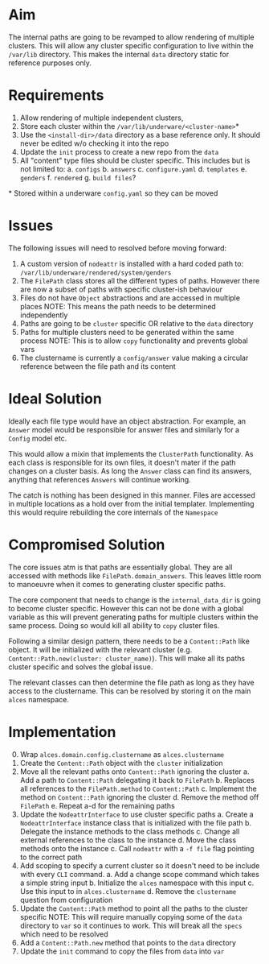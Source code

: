 # Aim

The internal paths are going to be revamped to allow rendering of multiple
clusters. This will allow any cluster specific configuration to live within
the `/var/lib` directory. This makes the internal `data` directory static
for reference purposes only.

# Requirements

1. Allow rendering of multiple independent clusters,
2. Store each cluster within the `/var/lib/underware/<cluster-name>`\*
3. Use the `<install-dir>/data` directory as a base reference only. It should
   never be edited w/o checking it into the repo
4. Update the `init` process to create a new repo from the `data`
5. All "content" type files should be cluster specific. This includes but is
   not limited to:
   a. `configs`
   b. `answers`
   c. `configure.yaml`
   d. `templates`
   e. `genders`
   f. `rendered`
   g. `build files`?

\* Stored within a underware `config.yaml` so they can be moved

# Issues

The following issues will need to resolved before moving forward:

1. A custom version of `nodeattr` is installed with a hard coded path to:
   `/var/lib/underware/rendered/system/genders`
2. The `FilePath` class stores all the different types of paths. However there
   are now a subset of paths with specific cluster-ish behaviour
3. Files do not have `Object` abstractions and are accessed in multiple places
   NOTE: This means the path needs to be determined independently
4. Paths are going to be `cluster` specific OR relative to the `data` directory
5. Paths for multiple clusters need to be generated within the same process
   NOTE: This is to allow `copy` functionality and prevents global vars
6. The clustername is currently a `config/answer` value making a circular
   reference between the file path and its content

# Ideal Solution

Ideally each file type would have an object abstraction. For example, an
`Answer` model would be responsible for answer files and similarly for a
`Config` model etc.

This would allow a mixin that implements the `ClusterPath` functionality. As
each class is responsible for its own files, it doesn't mater if the path
changes on a cluster basis. As long the `Answer` class can find its answers,
anything that references `Answers` will continue working.

The catch is nothing has been designed in this manner. Files are accessed in
multiple locations as a hold over from the initial templater. Implementing this
would require rebuilding the core internals of the `Namespace`

# Compromised Solution

The core issues atm is that paths are essentially global. They are all accessed
with methods like `FilePath.domain_answers`. This leaves little room to
manoeuvre when it comes to generating cluster specific paths.

The core component that needs to change is the `internal_data_dir` is going to
become cluster specific. However this can not be done with a global variable as
this will prevent generating paths for multiple clusters within the same
process. Doing so would kill all ability to `copy` cluster files.

Following a similar design pattern, there needs to be a `Content::Path` like
object. It will be initialized with the relevant cluster
(e.g. `Content::Path.new(cluster: cluster_name)`). This will make all its paths
cluster specific and solves the global issue.

The relevant classes can then determine the file path as long as they have
access to the clustername. This can be resolved by storing it on the main
`alces` namespace.

# Implementation

0. Wrap `alces.domain.config.clustername` as `alces.clustername`
1. Create the `Content::Path` object with the `cluster` initialization
2. Move all the relevant paths onto `Content::Path` ignoring the cluster
  a. Add a path to `Content::Path` delegating it back to `FilePath`
  b. Replaces all references to the `FilePath.method` to `Content::Path`
  c. Implement the method on `Content::Path` ignoring the cluster
  d. Remove the method off `FilePath`
  e. Repeat a-d for the remaining paths
3. Update the `NodeattrInterface` to use cluster specific paths
  a. Create a `NodeattrInterface` instance class that is initialized with
     the file path
  b. Delegate the instance methods to the class methods
  c. Change all external references to the class to the instance
  d. Move the class methods onto the instance
  c. Call `nodeattr` with a `-f file` flag pointing to the correct path
4. Add scoping to specify a current cluster so it doesn't need to be
   include with every `CLI` command.
  a. Add a change scope command which takes a simple string input
  b. Initialize the `alces` namespace with this input
  c. Use this input to in `alces.clustername` 
  d. Remove the `clustername` question from configuration
5. Update the `Content::Path` method to point all the paths to the cluster
   specific
   NOTE: This will require manually copying some of the `data` directory to
   `var` so it continues to work. This will break all the `specs` which need
   to be resolved
6. Add a `Content::Path.new` method that points to the `data` directory
7. Update the `init` command to copy the files from `data` into `var`

